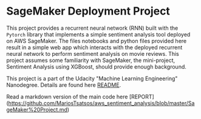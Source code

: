 # SageMaker Deployment Project

This project provides a recurrent neural network (RNN) built with the `Pytorch` library that implements a simple sentiment analysis tool deployed on AWS SageMaker. The files notebooks and python files provided here result in a simple web app which interacts with the deployed recurrent neural network to perform sentiment analysis on movie reviews. This project assumes some familiarity with SageMaker, the mini-project, Sentiment Analysis using XGBoost, should provide enough background.

This project is a part of the Udacity "Machine Learning Engineering" Nanodegree. Details are found here [README](https://github.com/udacity/sagemaker-deployment/tree/master/README.md).

Read a markdown version of the main code here [REPORT] (https://github.com/MariosTsatsos/aws_sentiment_analysis/blob/master/SageMaker%20Project.md)
